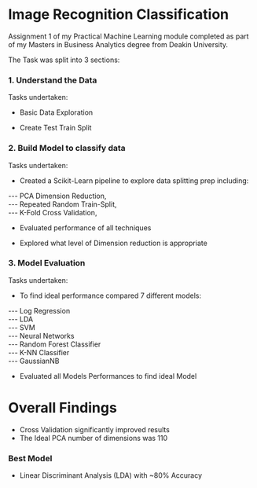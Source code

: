 # Image Recognition Classification
Assignment 1 of my Practical Machine Learning module completed as part of my Masters in Business Analytics degree from Deakin University.

The Task was split into 3 sections:

### 1. Understand the Data
Tasks undertaken:

- Basic Data Exploration

- Create Test Train Split


### 2. Build Model to classify data
Tasks undertaken:

- Created a Scikit-Learn pipeline to explore data splitting prep including: 

--- PCA Dimension Reduction,     
--- Repeated Random Train-Split,     
--- K-Fold Cross Validation,     

- Evaluated performance of all techniques

- Explored what level of Dimension reduction is appropriate

### 3. Model Evaluation
Tasks undertaken:

- To find ideal performance compared 7 different models:

--- Log Regression     
--- LDA     
--- SVM     
--- Neural Networks     
--- Random Forest Classifier     
--- K-NN Classifier     
--- GaussianNB     

- Evaluated all Models Performances to find ideal Model

# Overall Findings

- Cross Validation significantly improved results
- The Ideal PCA number of dimensions was 110

### Best Model
- Linear Discriminant Analysis (LDA) with ~80% Accuracy
